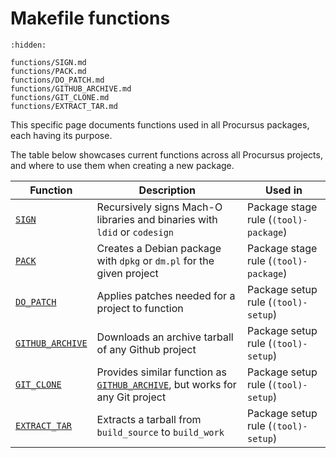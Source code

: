 # Makefile functions

```{toctree}
:hidden:

functions/SIGN.md
functions/PACK.md
functions/DO_PATCH.md
functions/GITHUB_ARCHIVE.md
functions/GIT_CLONE.md
functions/EXTRACT_TAR.md
```

This specific page documents functions used in all Procursus packages, each having its purpose.

The table below showcases current functions across all Procursus projects, and where to use them when creating a new package.

| Function | Description | Used in |
|----------|-------------|---------|
| [`SIGN`](./functions/SIGN) | Recursively signs Mach-O libraries and binaries with `ldid` or `codesign` | Package stage rule (`(tool)-package`) |
| [`PACK`](./functions/PACK) | Creates a Debian package with `dpkg` or `dm.pl` for the given project | Package stage rule (`(tool)-package`) |
| [`DO_PATCH`](./functions/DO_PATCH) | Applies patches needed for a project to function | Package setup rule (`(tool)-setup`) |
| [`GITHUB_ARCHIVE`](./functions/GITHUB_ARCHIVE) | Downloads an archive tarball of any Github project | Package setup rule (`(tool)-setup`) |
| [`GIT_CLONE`](./functions/GIT_CLONE) | Provides similar function as [`GITHUB_ARCHIVE`](./functions/GITHUB_ARCHIVE), but works for any Git project | Package setup rule (`(tool)-setup`) |
| [`EXTRACT_TAR`](./functions/EXTRACT_TAR) | Extracts a tarball from `build_source` to `build_work` | Package setup rule (`(tool)-setup`) |
